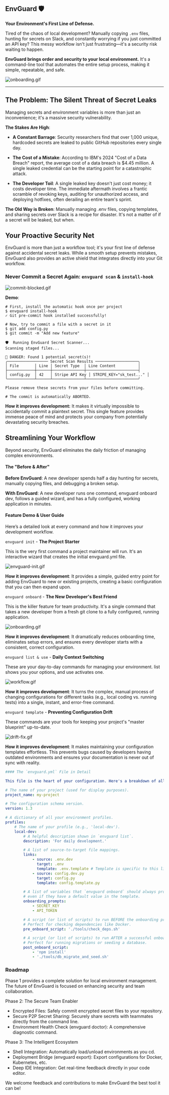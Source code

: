 ## EnvGuard 🛡️

**Your Environment's First Line of Defense.**

Tired of the chaos of local development? Manually copying `.env` files, hunting for secrets on Slack, and constantly worrying if you just committed an API key? This messy workflow isn't just frustrating—it's a security risk waiting to happen.

**EnvGuard brings order and security to your local environment.** It's a command-line tool that automates the entire setup process, making it simple, repeatable, and safe.

![onboarding.gif](.gif/onboarding.gif)

---

## The Problem: The Silent Threat of Secret Leaks

Managing secrets and environment variables is more than just an inconvenience; it's a massive security vulnerability.

**The Stakes Are High**:

-   **A Constant Barrage**: Security researchers find that over 1,000 unique, hardcoded secrets are leaked to public GitHub repositories every single day.

-   **The Cost of a Mistake**: According to IBM's 2024 "Cost of a Data Breach" report, the average cost of a data breach is $4.45 million. A single leaked credential can be the starting point for a catastrophic attack.

-   **The Developer Toil**: A single leaked key doesn't just cost money; it costs developer time. The immediate aftermath involves a frantic scramble of revoking keys, auditing for unauthorized access, and deploying hotfixes, often derailing an entire team's sprint.

**The Old Way is Broken**: Manually managing .env files, copying templates, and sharing secrets over Slack is a recipe for disaster. It's not a matter of if a secret will be leaked, but when.

## Your Proactive Security Net

EnvGuard is more than just a workflow tool; it's your first line of defense against accidental secret leaks. While a smooth setup prevents mistakes, EnvGuard also provides an active shield that integrates directly into your Git workflow.

### **Never Commit a Secret Again: `envguard scan` & `install-hook`**

![commit-blocked.gif](.gif/commit-blocked.gif)

**Demo**:

```
# First, install the automatic hook once per project
$ envguard install-hook
✓ Git pre-commit hook installed successfully!

# Now, try to commit a file with a secret in it
$ git add config.py
$ git commit -m "Add new feature"

🛡️  Running EnvGuard Secret Scanner...
Scanning staged files...

🚨 DANGER: Found 1 potential secret(s)!
╭────────────────── Secret Scan Results ───────────────────╮
│ File       │ Line │ Secret Type  │ Line Content          │
├────────────┼──────┼──────────────┼───────────────────────┤
│ config.py  │ 42   │ Stripe API Key │ STRIPE_KEY="sk_test..." │
╰────────────┴──────┴──────────────┴───────────────────────╯

Please remove these secrets from your files before committing.

# The commit is automatically ABORTED.
```

**How it improves development:** It makes it virtually impossible to accidentally commit a plaintext secret. This single feature provides immense peace of mind and protects your company from potentially devastating security breaches.

## Streamlining Your Workflow

Beyond security, EnvGuard eliminates the daily friction of managing complex environments.

#### **The "Before & After"**

**Before EnvGuard**: A new developer spends half a day hunting for secrets, manually copying files, and debugging a broken setup.

**With EnvGuard**: A new developer runs one command, envguard onboard dev, follows a guided wizard, and has a fully configured, working application in minutes.

#### **Feature Demo & User Guide**

Here’s a detailed look at every command and how it improves your development workflow.

`envguard init` - **The Project Starter**

This is the very first command a project maintainer will run. It's an interactive wizard that creates the initial envguard.yml file.

![envguard-init.gif](.gif/envguard-init.gif)

**How it improves development**: It provides a simple, guided entry point for adding EnvGuard to new or existing projects, creating a basic configuration that you can then expand upon.

`envguard onboard` - **The New Developer's Best Friend**

This is the killer feature for team productivity. It's a single command that takes a new developer from a fresh git clone to a fully configured, running application.

![onboarding.gif](.gif/onboarding.gif)

**How it improves development**: It dramatically reduces onboarding time, eliminates setup errors, and ensures every developer starts with a consistent, correct configuration.

`envguard list & use` - **Daily Context Switching**

These are your day-to-day commands for managing your environment. list shows you your options, and use activates one.

![workflow.gif](.gif/workflow.gif)

**How it improves development**: It turns the complex, manual process of changing configurations for different tasks (e.g., local coding vs. running tests) into a single, instant, and error-free command.

`envguard template` - **Preventing Configuration Drift**

These commands are your tools for keeping your project's "master blueprint" up-to-date.

![drift-fix.gif](.gif/drift-fix.gif)

**How it improves development**: It makes maintaining your configuration templates effortless. This prevents bugs caused by developers having outdated environments and ensures your documentation is never out of sync with reality.

```yaml
#### The `envguard.yml` File in Detail

This file is the heart of your configuration. Here's a breakdown of all the keys:

# The name of your project (used for display purposes).
project_name: my-project

# The configuration schema version.
version: 1.3

# A dictionary of all your environment profiles.
profiles:
    # The name of your profile (e.g., 'local-dev').
    local-dev:
        # A helpful description shown in `envguard list`.
        description: 'For daily development.'

        # A list of source-to-target file mappings.
        links:
            - source: .env.dev
              target: .env
              template: .env.template # Template is specific to this link
            - source: config.dev.py
              target: config.py
              template: config.template.py

        # A list of variables that `envguard onboard` should always prompt for,
        # even if they have a default value in the template.
        onboarding_prompts:
            - SECRET_KEY
            - API_TOKEN

        # A script (or list of scripts) to run BEFORE the onboarding process.
        # Perfect for checking dependencies like Docker.
        pre_onboard_script: './tools/check_deps.sh'

        # A script (or list of scripts) to run AFTER a successful onboard.
        # Perfect for running migrations or seeding a database.
        post_onboard_script:
            - 'npm install'
            - './tools/db_migrate_and_seed.sh'
```

### Roadmap

Phase 1 provides a complete solution for local environment management. The future of EnvGuard is focused on enhancing security and team collaboration.

Phase 2: The Secure Team Enabler

-   Encrypted Files: Safely commit encrypted secret files to your repository.
-   Secure P2P Secret Sharing: Securely share secrets with teammates directly from the command line.
-   Environment Health Check (envguard doctor): A comprehensive diagnostic command.

Phase 3: The Intelligent Ecosystem

-   Shell Integration: Automatically load/unload environments as you cd.
-   Deployment Bridge (envguard export): Export configurations for Docker, Kubernetes, etc.
-   Deep IDE Integration: Get real-time feedback directly in your code editor.

We welcome feedback and contributions to make EnvGuard the best tool it can be!
